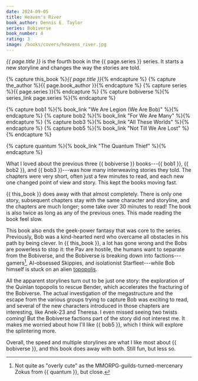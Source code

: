 ```yaml
---
date: 2024-09-05
title: Heaven's River
book_author: Dennis E. Taylor
series: Bobiverse
book_number: 4
rating: 3
image: /books/covers/heavens_river.jpg
---
```


<cite class="book-title">{{ page.title }}</cite> is the fourth book in the
<span class="book-series">{{ page.series }}</span> series. It starts a new
storyline and changes the way the stories are told.

{% capture this_book %}<cite class="book-title">{{ page.title }}</cite>{% endcapture %}
{% capture the_author %}<span class="author-name">{{ page.book_author }}</span>{% endcapture %}
{% capture series %}<span class="book-series">{{ page.series }}</span>{% endcapture %}
{% capture bobiverse %}{% series_link page.series %}{% endcapture %}

{% capture bob1 %}{% book_link "We Are Legion (We Are Bob)" %}{% endcapture %}
{% capture bob2 %}{% book_link "For We Are Many" %}{% endcapture %}
{% capture bob3 %}{% book_link "All These Worlds" %}{% endcapture %}
{% capture bob5 %}{% book_link "Not Till We Are Lost" %}{% endcapture %}

{% capture quantum %}{% book_link "The Quantum Thief" %}{% endcapture %}

What I loved about the previous three {{ bobiverse }} books---{{ bob1 }},
{{ bob2 }}, and {{ bob3 }}---was how many interweaving stories they told. The
chapters were very short, often just a few minutes to read, and each new one
changed point of view and story. This kept the books moving fast.

{{ this_book }} does away with that almost completely. There is only one
story, subsequent chapters stay with the same character and storyline, and the
chapters are much longer; some take over 30 minutes to read! The book is also
twice as long as any of the previous ones. This made reading the book feel
slow.

This book also ends the geek-power fantasy that was core to the series.
Previously, Bob was a kind-hearted nerd who overcame all obstacles in his path
by being clever. In {{ this_book }}, a lot has gone wrong and the Bobs are
powerless to stop it: the Pav are hostile, the humans want to separate from
the Bobiverse, and the Bobiverse is breaking down into
factions---gamers[^game_cringe], AI-obsessed Skippies, and isolationist
Starfleet---while Bob himself is stuck on an alien [topopolis][wiki_top].

[wiki_top]: https://en.wikipedia.org/wiki/Topopolis

[^game_cringe]:
    Not quite as "overly cute" as the MMORPG-guilds-turned-mercenary Zokus
    from {{ quantum }}, but close.

All the apparent storylines turn out to be just one story: the exploration of
the Quinlan topopolis to rescue Bender, which accelerates the fracturing of
the Bobiverse. The actual investigation of the megastructure and the escape
from the various groups trying to capture Bob was exciting to read, and
several of the new characters introduced in those chapters are interesting,
like Anek-23 and Theresa. I even missed seeing two twists coming! But the
Bobiverse factions part of the story did not interest me. It makes me worried
about how I'll like {{ bob5 }}, which I think will explore the splintering
more.

Overall, the speed and multiple storylines are what I like most about {{
bobiverse }}, and this book does away with both. Still fun, but less so.
